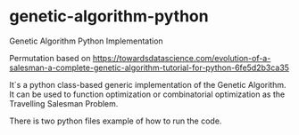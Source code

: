 # genetic-algorithm-python
Genetic Algorithm Python Implementation

Permutation based on https://towardsdatascience.com/evolution-of-a-salesman-a-complete-genetic-algorithm-tutorial-for-python-6fe5d2b3ca35

It`s a python class-based generic implementation of the Genetic Algorithm. It can be used to function optimization or combinatorial optimization as the Travelling Salesman Problem.

There is two python files example of how to run the code.
